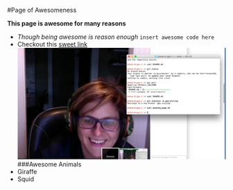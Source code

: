 #Page of Awesomeness

**This page is awesome for many reasons**
* *Though being awesome is reason enough*
`insert awesome code here`
* Checkout this [sweet link](http://thumbs.media.smithsonianmag.com//filer/0c/5f/0c5fc6f8-1b9b-4510-8b15-163482a3e041/istock_6413768_medium.jpg__800x600_q85_crop.jpg)
![awesome screehshot](GPS-screenshot.png "Screenshot")
###Awesome Animals
* Giraffe
* Squid